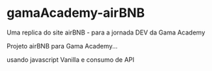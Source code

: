 # gamaAcademy-airBNB
Uma replica do site airBNB - para a jornada DEV da Gama Academy

Projeto airBNB para Gama Academy...

usando javascript Vanilla
e consumo de API

